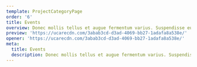 ```yaml
---
template: ProjectCategoryPage
order: '6'
title: Events
overview: Donec mollis tellus et augue fermentum varius. Suspendisse eu ante nisi. Fusce laoreet ante risus, ornare fermentum mi placerat ac. Nulla facilisi. Interdum et malesuada fames ac ante ipsum primis in faucibus.
preview: 'https://ucarecdn.com/3abab3cd-d3ad-4069-bb27-1adafa8a538e/'
opener: 'https://ucarecdn.com/3abab3cd-d3ad-4069-bb27-1adafa8a538e/'
meta:
  title: Events
  description: Donec mollis tellus et augue fermentum varius. Suspendisse eu ante nisi. Fusce laoreet ante risus, ornare fermentum mi placerat ac. Nulla facilisi. Interdum et malesuada fames ac ante ipsum primis in faucibus.
---
```

